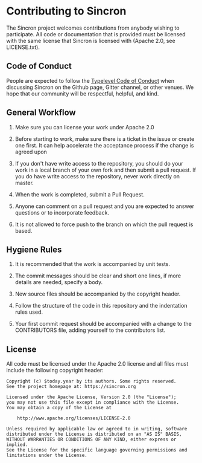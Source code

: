 # Contributing to Sincron

The Sincron project welcomes contributions from anybody wishing to participate.
All code or documentation that is provided must be licensed with the same
license that Sincron is licensed with (Apache 2.0, see LICENSE.txt).

## Code of Conduct

People are expected to follow the
[Typelevel Code of Conduct](http://typelevel.org/conduct.html)
when discussing Sincron on the Github page, Gitter channel, or other venues.
We hope that our community will be respectful, helpful, and kind.

## General Workflow

1. Make sure you can license your work under Apache 2.0

2. Before starting to work, make sure there is a ticket in the issue
   or create one first. It can help accelerate the acceptance process
   if the change is agreed upon

3. If you don't have write access to the repository, you should do
   your work in a local branch of your own fork and then submit a pull
   request. If you do have write access to the repository, never work
   directly on master.

4. When the work is completed, submit a Pull Request.

5. Anyone can comment on a pull request and you are expected to
   answer questions or to incorporate feedback.

6. It is not allowed to force push to the branch on which the pull
   request is based.

## Hygiene Rules

1. It is recommended that the work is accompanied by unit tests.

2. The commit messages should be clear and short one lines, if more
   details are needed, specify a body.

3. New source files should be accompanied by the copyright header.

4. Follow the structure of the code in this repository and the
   indentation rules used.

5. Your first commit request should be accompanied with a change to
   the CONTRIBUTORS file, adding yourself to the contributors list.

## License

All code must be licensed under the Apache 2.0 license and all files
must include the following copyright header:

```
Copyright (c) $today.year by its authors. Some rights reserved.
See the project homepage at: https://sincron.org

Licensed under the Apache License, Version 2.0 (the "License");
you may not use this file except in compliance with the License.
You may obtain a copy of the License at

    http://www.apache.org/licenses/LICENSE-2.0

Unless required by applicable law or agreed to in writing, software
distributed under the License is distributed on an "AS IS" BASIS,
WITHOUT WARRANTIES OR CONDITIONS OF ANY KIND, either express or implied.
See the License for the specific language governing permissions and
limitations under the License.
```
